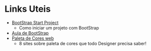 # Links Uteis

-   [BootStrap Start Project](https://getbootstrap.com/docs/5.0/getting-started/introduction/)
    -   Como iniciar um projeto com BootStrap
-   [Aula de BootStrap]()
-   [Paleta de Cores web](https://medium.com/uai-ux/8-sites-sobre-paleta-de-cores-que-todo-designer-precisa-saber-a02bbba3291)
    -   8 sites sobre paleta de cores que todo Designer precisa saber!

